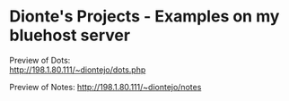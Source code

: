 # Dionte's Projects - Examples on my bluehost server
      
Preview of Dots:  
http://198.1.80.111/~diontejo/dots.php

Preview of Notes: 
http://198.1.80.111/~diontejo/notes
